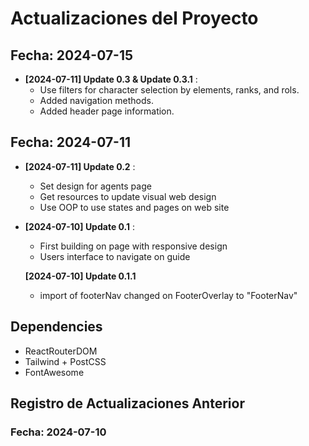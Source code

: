 # Actualizaciones del Proyecto

## Fecha: 2024-07-15

- **[2024-07-11] Update 0.3 & Update 0.3.1** :
  - Use filters for character selection by elements, ranks, and rols.
  - Added navigation methods.
  - Added header page information.

## Fecha: 2024-07-11

- **[2024-07-11] Update 0.2** :
  - Set design for agents page
  - Get resources to update visual web design
  - Use OOP to use states and pages on web site 

- **[2024-07-10] Update 0.1** :
  - First building on page with responsive design
  - Users interface to navigate on guide

  **[2024-07-10] Update 0.1.1**
  - import of footerNav changed on FooterOverlay to "FooterNav"

## Dependencies

- ReactRouterDOM
- Tailwind + PostCSS
- FontAwesome

## Registro de Actualizaciones Anterior

### Fecha: 2024-07-10
